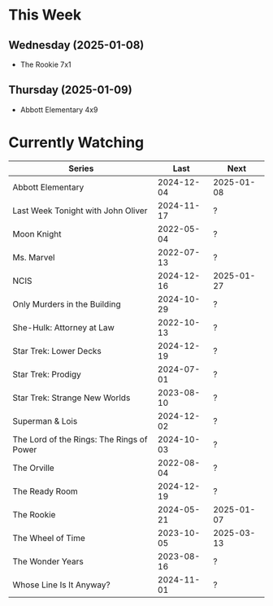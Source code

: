 # This Week

## Wednesday (2025-01-08)
- The Rookie 7x1

## Thursday (2025-01-09)
- Abbott Elementary 4x9

# Currently Watching

| Series | Last | Next |
| --- | --- | --- |
| Abbott Elementary | 2024-12-04 | 2025-01-08 |
| Last Week Tonight with John Oliver | 2024-11-17 | ? |
| Moon Knight | 2022-05-04 | ? |
| Ms. Marvel | 2022-07-13 | ? |
| NCIS | 2024-12-16 | 2025-01-27 |
| Only Murders in the Building | 2024-10-29 | ? |
| She-Hulk: Attorney at Law | 2022-10-13 | ? |
| Star Trek: Lower Decks | 2024-12-19 | ? |
| Star Trek: Prodigy | 2024-07-01 | ? |
| Star Trek: Strange New Worlds | 2023-08-10 | ? |
| Superman & Lois | 2024-12-02 | ? |
| The Lord of the Rings: The Rings of Power | 2024-10-03 | ? |
| The Orville | 2022-08-04 | ? |
| The Ready Room | 2024-12-19 | ? |
| The Rookie | 2024-05-21 | 2025-01-07 |
| The Wheel of Time | 2023-10-05 | 2025-03-13 |
| The Wonder Years | 2023-08-16 | ? |
| Whose Line Is It Anyway? | 2024-11-01 | ? |

